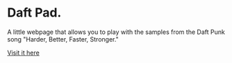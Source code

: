 # Daft Pad.

A little webpage that allows you to play with the samples from the Daft Punk song "Harder, Better, Faster, Stronger."

[Visit it here](ollybritton.com/harder-better-faster-stronger)
